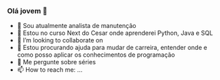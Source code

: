 ### Olá jovem 👋

- 🔭 Sou atualmente analista de manutenção 
- 🌱 Estou no curso Next do Cesar onde aprenderei Python, Java e SQL 
- 👯 I’m looking to collaborate on 
- 🤔 Estou procurando ajuda para mudar de carreira, entender onde e como posso aplicar os conhecimentos de programação
- 💬 Me pergunte sobre séries
- 📫 How to reach me: ...


